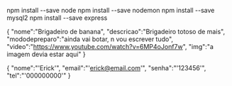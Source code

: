 npm install --save node
npm install --save nodemon
npm install --save mysql2
npm install --save express

  {
"nome":"Brigadeiro de banana",
"descricao":"Brigadeiro totoso de mais",
"mododepreparo":"ainda vai botar, n vou escrever tudo",
"video":"https://www.youtube.com/watch?v=6MP4oJonf7w",
"img":"a imagem devia estar aqui"
}

 {
"nome":"'Erick'",
"email":"'erick@email.com'",
"senha":"'123456'",
"tel":"'000000000'"
}